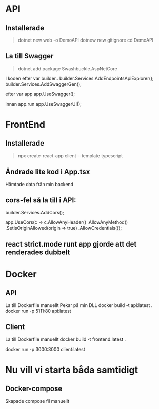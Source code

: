 # API

## Installerade 
> dotnet new web -o DemoAPI
> dotnew new gitignore
> cd DemoAPI

## La till Swagger
> dotnet add package Swashbuckle.AspNetCore

I koden efter var builder..
builder.Services.AddEndpointsApiExplorer();
builder.Services.AddSwaggerGen();

efter var app
app.UseSwagger();

innan app.run
app.UseSwaggerUI();

# FrontEnd

## Installerade

 > npx create-react-app client --template typescript

## Ändrade lite kod i App.tsx

Hämtade data från min backend

## cors-fel så la till i API:
builder.Services.AddCors();

app.UseCors(c => c.AllowAnyHeader()
        .AllowAnyMethod()
        .SetIsOriginAllowed(origin => true)
        .AllowCredentials());

## react strict.mode runt app gjorde att det renderades dubbelt

# Docker

## API

La till Dockerfile manuellt
Pekar på min DLL
docker build -t api:latest .
docker run -p 5111:80 api:latest

## Client

La till Dockerfile manuellt
docker build -t frontend:latest .

docker run -p 3000:3000 client:latest

# Nu vill vi starta båda samtidigt

## Docker-compose

Skapade compose fil manuellt